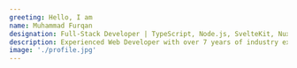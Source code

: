 ```yaml
---
greeting: Hello, I am
name: Muhammad Furqan
designation: Full-Stack Developer | TypeScript, Node.js, SvelteKit, Nuxt, Next.js, PHP, Laravel, JavaScript, Svelte, Vue.js, React, Tailwind CSS, MySQL, Docker, Vercel
description: Experienced Web Developer with over 7 years of industry expertise, transforming your visionary ideas into captivating digital experiences. My diverse skill set ensures innovative solutions and client success.
image: './profile.jpg'
---
```

